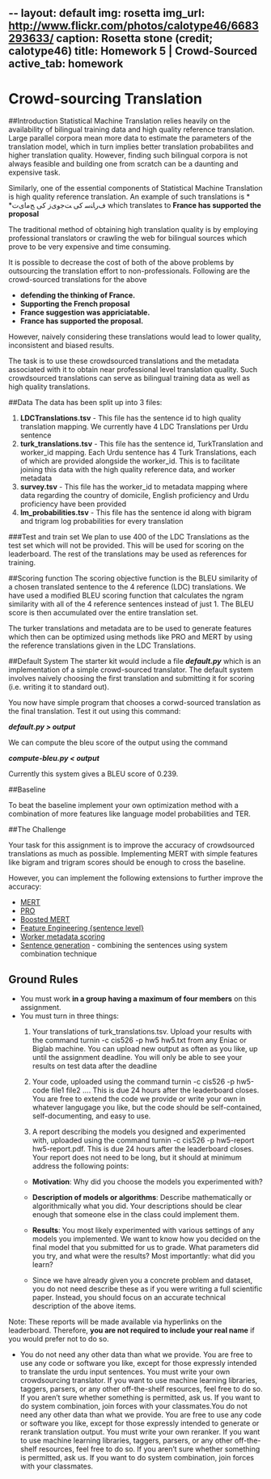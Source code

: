 --
layout: default
img: rosetta
img_url: http://www.flickr.com/photos/calotype46/6683293633/
caption: Rosetta stone (credit&#59; calotype46)
title: Homework 5 | Crowd-Sourced
active_tab: homework
---
Crowd-sourcing Translation
=========================


##Introduction
Statistical Machine Translation relies heavily on the availability of bilingual training data and high quality reference translation. Large parallel corpora mean more data to estimate the parameters of the translation model, which in turn implies better translation probabilites and higher translation quality. However, finding such bilingual corpora is not always feasible and building one from scratch can be a daunting and expensive task.

Similarly, one of the essential components of Statistical Machine Translation is high quality reference translation. An example of such translations is
    * *ﻑﺭﺎﻨﺳ کی ﺖﺟﻭیﺯ کی ﺢﻣﺍیﺕ
    which translates to **France has supported the proposal**

The traditional method of obtaining high translation quality is by employing professional translators or crawling the web for bilingual sources which prove to be very expensive and time consuming. 

It is possible to decrease the cost of both of the above problems by outsourcing the translation effort to non-professionals. Following are the crowd-sourced translations for the above

*   **defending the thinking of France.**
*   **Supporting the French proposal**
*   **France suggestion was appriciatable.**
*   **France has supported the proposal.**

However, naively considering these translations would lead to lower quality, inconsistent and biased results. 

The task is to use these crowdsourced translations and the metadata associated with it to obtain near professional level translation quality. Such crowdsourced translations can serve as bilingual training data as well as high quality translations.


##Data
The data has been split up into 3 files:

1.  **LDCTranslations.tsv** - This file has the sentence id to high quality translation mapping. We currently have 4 LDC Translations per Urdu sentence
2.  **turk_translations.tsv** - This file has the sentence id, TurkTranslation and worker_id mapping. Each Urdu sentence has 4 Turk Translations, each of which are provided alongside the worker_id. This is to facilitate joining this data with the high quality reference data, and worker metadata
3.  **survey.tsv** - This file has the worker_id to metadata mapping where data regarding the country of domicile, English proficiency and Urdu proficiency have been provided
4.  **lm_probabilities.tsv** - This file has the sentence id along with bigram and trigram log probabilities for every translation

###Test and train set
We plan to use 400 of the LDC Translations as the test set which will not be provided. This will be used for scoring on the leaderboard.
The rest of the translations may be used as references for training.

##Scoring function
The scoring objective function is the BLEU similarity of a chosen translated sentence to the 4 reference (LDC) translations. We have used a modified BLEU scoring function that calculates the ngram similarity with all of the 4 reference sentences instead of just 1. The BLEU score is then accumulated over the entire translation set.

The turker translations and metadata are to be used to generate features which then can be optimized using methods like PRO and MERT by using the reference translations given in the LDC Translations.

##Default System
The starter kit would include a file *__default.py__* which is an implementation of a simple crowd-sourced translator. The default system involves naively choosing the first translation and submitting it for scoring (i.e. writing it to standard out).
 
You now have simple program that chooses a corwd-sourced translation as the final translation. Test it out using this command:

*__default.py > output__*

We can compute the bleu score of the output using the command

*__compute-bleu.py < output__*

Currently this system gives a BLEU score of 0.239.

##Baseline

To beat the baseline implement your own optimization method with a combination of more features like language model probabilities and TER.

##The Challenge

Your task for this assignment is to improve the accuracy of crowdsourced translations as much as possible. Implementing MERT with simple features like bigram and trigram scores should be enough to cross the baseline. 

However, you can implement the following extensions to further improve the accuracy:

*   [MERT](http://mt-archive.info/ACL-2011-Zaidan.pdf)
*   [PRO](http://www.aclweb.org/anthology/D11-1125)
*   [Boosted MERT](https://ssli.ee.washington.edu/people/duh/papers/acl08boost.pdf)
*   [Feature Engineering {sentence level}](http://www.cis.upenn.edu/~ccb/publications/crowdsourcing-translation.pdf)
*   [Worker metadata scoring](http://www.cis.upenn.edu/~ccb/publications/crowdsourcing-translation.pdf)
*   [Sentence generation](http://www.cis.upenn.edu/~ccb/publications/crowdsourcing-translation.pdf) - combining the sentences using system combination technique
    
 
## Ground Rules

*   You must work **in a group having a maximum of four members** on this assignment.
*   You must turn in three things:
    1.  Your translations of turk_translations.tsv. Upload your             results with the command turnin -c cis526 -p hw5 hw5.txt            from any Eniac or Biglab machine. You can upload new output         as often as you like, up until the assignment deadline. You will only be able to see your results on test data after the deadline

    2.  Your code, uploaded using the command turnin -c cis526 -p hw5-code file1 file2 .... This is due 24 hours after the leaderboard closes. You are free to extend the code we provide or write your own in whatever langugage you like, but the code should be self-contained, self-documenting, and easy to use.
    
    3.  A report describing the models you designed and experimented with, uploaded using the command turnin -c cis526 -p hw5-report hw5-report.pdf. This is due 24 hours after the leaderboard closes. Your report does not need to be long, but it should at minimum address the following points:
    *   **Motivation**: Why did you choose the models you experimented with?
    *   **Description of models or algorithms**: Describe mathematically or algorithmically what you did. Your descriptions should be clear enough that someone else in the class could implement them.
    
    *   **Results**: You most likely experimented with various settings of any models you implemented. We want to know how you decided on the final model that you submitted for us to grade. What parameters did you try, and what were the results? Most importantly: what did you learn?
    
    *   Since we have already given you a concrete problem and dataset, you do not need describe these as if you were writing a full scientific paper. Instead, you should focus on an accurate technical description of the above items.

Note: These reports will be made available via hyperlinks on the leaderboard. Therefore, **you are not required to include your real name** if you would prefer not to do so.


*   You do not need any other data than what we provide. You are free to use any code or software you like, except for those expressly intended to translate the urdu input sentences. You must write your own crowdsourcing translator. If you want to use machine learning libraries, taggers, parsers, or any other off-the-shelf resources, feel free to do so. If you aren’t sure whether something is permitted, ask us. If you want to do system combination, join forces with your classmates.You do not need any other data than what we provide. You are free to use any code or software you like, except for those expressly intended to generate or rerank translation output. You must write your own reranker. If you want to use machine learning libraries, taggers, parsers, or any other off-the-shelf resources, feel free to do so. If you aren’t sure whether something is permitted, ask us. If you want to do system combination, join forces with your classmates.